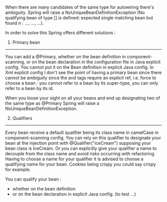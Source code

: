 When there are many candidates of the same type for autowiring there's ambiguity.
Spring will raise a NoUniqueBeanDefinitionException (No qualifying bean of type [] is defined: expected single matching bean but found n : ..., ..., ...).

In order to solve this Spring offers different solutions :

1. Primary bean
---------------
You can add a @Primary, whether on the bean definition in component-scanning, or on the bean declaration in the configuration file in Java explicit config.
You cannot put it on the Bean definition in explicit Java config.
In Xml explicit config I don't see the point of having a primary bean since there cannot be ambiguity since the <constructor-arg> and <property> tags require an explicit ref,
i.e. force to choose a bean : you cannot refer to a bean by its super-type, you can only refer to a bean by its id.

When you loose your sight on all your beans and end up designating two of the same type as @Primary Spring will raise a NoUniqueBeanDefinitionException.  

2. Qualifiers
-------------
Every bean receive a default qualifier being its class name in camelCase in component-scanning config.
You can rely on this qualifier to designate your bean at the injection point with @Qualifier("iceCream") supposing your bean class is IceCream.
Or you can explicitly give your qualifier a name to decouple from the class name and avoid risks occurring with refactoring.
Having to choose a name for your qualifier it is advised to choose a qualifying name for your bean. Cookies being crispy you could say crispy for example.

You can qualify your bean :
 - whether on the bean definition
 - or on the bean declaration in explicit Java config.
 (to test ...)
